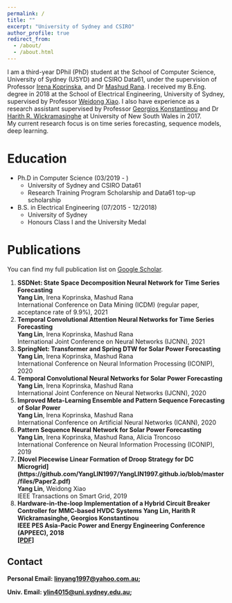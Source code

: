 ```yaml
---
permalink: /
title: ""
excerpt: "University of Sydney and CSIRO"
author_profile: true
redirect_from: 
  - /about/
  - /about.html
---
```


I am a third-year DPhil (PhD) student at the School of Computer Science, University of Sydney (USYD) and CSIRO Data61, under the supervision of Professor [Irena Koprinska](https://www.sydney.edu.au/engineering/about/our-people/academic-staff/irena-koprinska.html), and Dr [Mashud Rana](https://people.csiro.au/r/m/mdmashud-rana). I received my B.Eng. degree in 2018 at the School of Electrical Engineering, University of Sydney, supervised by Professor [Weidong Xiao](https://www.sydney.edu.au/engineering/about/our-people/academic-staff/weidong-xiao.html). I also have experience as a research assistant supervised by Professor [Georgios Konstantinou](https://research.unsw.edu.au/people/dr-georgios-konstantinou) and Dr [Harith R. Wickramasinghe](https://www.unsw.edu.au/engineering/our-people/harith-wickramasinghe) at University of New South Wales in 2017. <br>
My current research focus is on time series forecasting, sequence models, deep learning.

Education
======
* Ph.D in Computer Science (03/2019 - )
  * University of Sydney and CSIRO Data61
  * Research Training Program Scholarship and Data61 top-up scholarship
* B.S. in Electrical Engineering (07/2015 - 12/2018)
  * University of Sydney
  * Honours Class I and the University Medal
  
Publications
======
You can find my full publication list on [Google Scholar](https://scholar.google.com/citations?user=PoAvGRMAAAAJ).

<ol>
  <li><b>SSDNet: State Space Decomposition Neural Network for Time Series Forecasting</b><br> 
	<b>Yang Lin</b>, Irena Koprinska, Mashud Rana<br> 
	International Conference on Data Mining (ICDM) (regular paper, acceptance rate of 9.9%), 2021<br> 
    </li>
  <li><b>Temporal Convolutional Attention Neural Networks for Time Series Forecasting</b><br> 
	<b>Yang Lin</b>, Irena Koprinska, Mashud Rana<br> 
	International Joint Conference on Neural Networks (IJCNN), 2021<br> 
    </li>
  <li><b>SpringNet: Transformer and Spring DTW for Solar Power Forecasting</b><br> 
	<b>Yang Lin</b>, Irena Koprinska, Mashud Rana<br> 
	International Conference on Neural Information Processing (ICONIP), 2020<br> 
    </li>
  <li><b>Temporal Convolutional Neural Networks for Solar Power Forecasting</b><br> 
	<b>Yang Lin</b>, Irena Koprinska, Mashud Rana<br> 
	International Joint Conference on Neural Networks (IJCNN), 2020<br> 
    </li>
  <li><b>Improved Meta-Learning Ensemble and Pattern Sequence Forecasting of Solar Power</b><br> 
	<b>Yang Lin</b>, Irena Koprinska, Mashud Rana<br> 
	International Conference on Artificial Neural Networks (ICANN), 2020<br> 
    </li>
  <li><b>Pattern Sequence Neural Network for Solar Power Forecasting</b><br> 
	<b>Yang Lin</b>, Irena Koprinska, Mashud Rana, Alicia Troncoso<br> 
	International Conference on Neural Information Processing (ICONIP), 2019<br> 
    </li>
  <li><b>[Novel Piecewise Linear Formation of Droop Strategy for DC Microgrid](https://github.com/YangLIN1997/YangLIN1997.github.io/blob/master/files/Paper2.pdf)</b><br> 
	<b>Yang Lin</b>, Weidong Xiao<br> 
	IEEE Transactions on Smart Grid, 2019<br> 
    </li>
  <li><b>Hardware-in-the-loop Implementation of a Hybrid Circuit Breaker Controller for MMC-based HVDC Systems
	<b>Yang Lin</b>, Harith R Wickramasinghe, Georgios Konstantinou<br> 
	IEEE PES Asia-Pacic Power and Energy Engineering Conference (APPEEC), 2018<br> 
	  <a href="{{https://github.com/YangLIN1997/YangLIN1997.github.io/blob/master/files/Paper1.pdf }}"> [PDF]</a>
    </li>
</ol>


## Contact
Personal Email: [linyang1997@yahoo.com.au](linyang1997@yahoo.com.au);

Univ. Email: [ylin4015@uni.sydney.edu.au](mailto:ylin4015@uni.sydney.edu.au);
